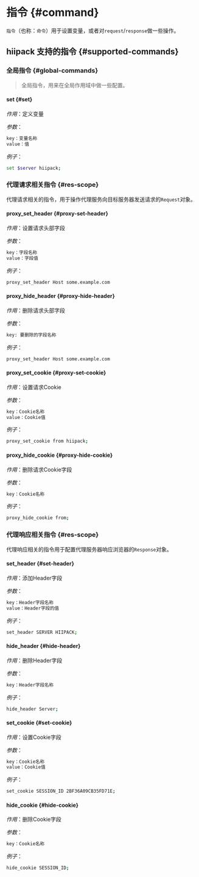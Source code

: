 # 指令 {#command}

`指令`（也称：`命令`）用于设置变量，或者对`request`\/`response`做一些操作。

## hiipack 支持的指令 {#supported-commands}

### 全局指令 {#global-commands}

> 全局指令，用来在全局作用域中做一些配置。

#### set {#set}

_作用_：定义变量

_参数_：

```bash
key：变量名称
value：值
```

_例子_：

```bash
set $server hiipack;
```

### 代理请求相关指令 {#res-scope}

代理请求相关的指令，用于操作代理服务向目标服务器发送请求的`Request`对象。

#### proxy\_set\_header {#proxy-set-header}

_作用_：设置请求头部字段

_参数_：

```bash
key：字段名称
value：字段值
```

_例子_：

```bash
proxy_set_header Host some.example.com
```

#### proxy\_hide\_header {#proxy-hide-header}

_作用_：删除请求头部字段

_参数_：

```bash
key: 要删除的字段名称
```

_例子_：

```bash
proxy_set_header Host some.example.com
```

#### proxy\_set\_cookie {#proxy-set-cookie}

_作用_：设置请求Cookie

_参数_：

```bash
key：Cookie名称
value：Cookie值
```

_例子_：

```bash
proxy_set_cookie from hiipack;
```

#### proxy_hide_cookie {#proxy-hide-cookie}

_作用_：删除请求Cookie字段

_参数_：

```bash
key：Cookie名称
```

_例子_：

```bash
proxy_hide_cookie from;
```

### 代理响应相关指令 {#res-scope}

代理响应相关的指令用于配置代理服务器响应浏览器的`Response`对象。

#### set\_header {#set-header}

_作用_：添加Header字段

_参数_：

```bash
key：Header字段名称
value：Header字段的值
```

_例子_：

```bash
set_header SERVER HIIPACK;
```

#### hide\_header {#hide-header}

_作用_：删除Header字段

_参数_：

```bash
key：Header字段名称
```

_例子_：

```bash
hide_header Server;
```

#### set\_cookie {#set-cookie}

_作用_：设置Cookie字段

_参数_：

```bash
key：Cookie名称
value：Cookie值
```

_例子_：

```bash
set_cookie SESSION_ID 2BF36A09CB35FD71E;
```

#### hide\_cookie {#hide-cookie}

_作用_：删除Cookie字段

_参数_：

```bash
key：Cookie名称
```

_例子_：

```bash
hide_cookie SESSION_ID;
```

